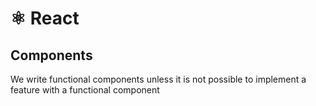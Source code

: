 # ⚛️ React

## Components

We write functional components unless it is not possible to implement a feature with a functional component
